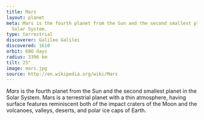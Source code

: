 ```yaml
---
title: Mars
layout: planet
meta: Mars is the fourth planet from the Sun and the second smallest planet in the
  Solar System.
type: terrestrial
discoverer: Galileo Galilei
discovered: 1610
orbit: 686 days
radius: 3396 km
tilt: 25°
image: mars.jpg
source: http://en.wikipedia.org/wiki/Mars
---
```


*Mars* is the fourth planet from the Sun and the second smallest planet in the Solar System. Mars is a terrestrial planet with a thin atmosphere, having surface features reminiscent both of the impact craters of the Moon and the volcanoes, valleys, deserts, and polar ice caps of Earth.
